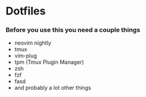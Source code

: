 # Dotfiles 

### Before you use this you need a couple things
- neovim nightly
- tmux
- vim-plug
- tpm (Tmux Plugin Manager)
- zsh
- fzf
- fasd
- and probably a lot other things
